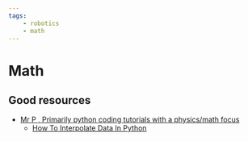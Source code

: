 ```yaml
---
tags:
    - robotics
    - math
---
```


# Math


## Good resources
- [Mr P , Primarily python coding tutorials with a physics/math focus](https://www.youtube.com/@MrPSolver)
    - [How To Interpolate Data In Python](https://youtu.be/nGwg5MrbZxo?list=PLkdGijFCNuVnGxo-1fSNcdHh5gZc17oRM)